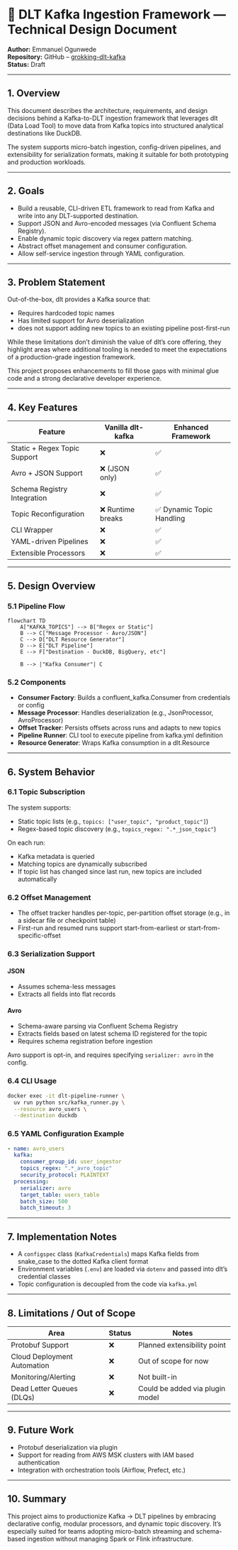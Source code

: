 # 🧾 DLT Kafka Ingestion Framework — Technical Design Document

**Author:** Emmanuel Ogunwede  
**Repository:** GitHub – [grokking-dlt-kafka](https://github.com/JesuFemi-O/grokking-dlt-kafka)  
**Status:** Draft

---

## 1. Overview

This document describes the architecture, requirements, and design decisions behind a Kafka-to-DLT ingestion framework that leverages dlt (Data Load Tool) to move data from Kafka topics into structured analytical destinations like DuckDB.

The system supports micro-batch ingestion, config-driven pipelines, and extensibility for serialization formats, making it suitable for both prototyping and production workloads.

---

## 2. Goals

- Build a reusable, CLI-driven ETL framework to read from Kafka and write into any DLT-supported destination.
- Support JSON and Avro-encoded messages (via Confluent Schema Registry).
- Enable dynamic topic discovery via regex pattern matching.
- Abstract offset management and consumer configuration.
- Allow self-service ingestion through YAML configuration.

---

## 3. Problem Statement

Out-of-the-box, dlt provides a Kafka source that:
- Requires hardcoded topic names
- Has limited support for Avro deserialization
- does not support adding new topics to an existing pipeline post-first-run

While these limitations don’t diminish the value of dlt’s core offering, they highlight areas where additional tooling is needed to meet the expectations of a production-grade ingestion framework. 

This project proposes enhancements to fill those gaps with minimal glue code and a strong declarative developer experience.

---

## 4. Key Features

| Feature | Vanilla dlt-kafka | Enhanced Framework |
|--------|-------------------|--------------------|
| Static + Regex Topic Support | ❌ | ✅ |
| Avro + JSON Support | ❌ (JSON only) | ✅ |
| Schema Registry Integration | ❌ | ✅ |
| Topic Reconfiguration | ❌ Runtime breaks | ✅ Dynamic Topic Handling |
| CLI Wrapper | ❌ | ✅ |
| YAML-driven Pipelines | ❌ | ✅ |
| Extensible Processors | ❌ | ✅ |


---

## 5. Design Overview

### 5.1 Pipeline Flow

```mermaid
flowchart TD
    A["KAFKA_TOPICS"] --> B["Regex or Static"]
    B --> C["Message Processor - Avro/JSON"]
    C --> D["DLT Resource Generator"]
    D --> E["DLT Pipeline"]
    E --> F["Destination - DuckDB, BigQuery, etc"]
    
    B --> |"Kafka Consumer"| C
```

### 5.2 Components

- **Consumer Factory**: Builds a confluent_kafka.Consumer from credentials or config
- **Message Processor**: Handles deserialization (e.g., JsonProcessor, AvroProcessor)
- **Offset Tracker**: Persists offsets across runs and adapts to new topics
- **Pipeline Runner**: CLI tool to execute pipeline from kafka.yml definition
- **Resource Generator**: Wraps Kafka consumption in a dlt.Resource

---

## 6. System Behavior

### 6.1 Topic Subscription

The system supports:
- Static topic lists (e.g., `topics: ["user_topic", "product_topic"]`)
- Regex-based topic discovery (e.g., `topics_regex: ".*_json_topic"`)

On each run:
- Kafka metadata is queried
- Matching topics are dynamically subscribed
- If topic list has changed since last run, new topics are included automatically

### 6.2 Offset Management

- The offset tracker handles per-topic, per-partition offset storage (e.g., in a sidecar file or checkpoint table)
- First-run and resumed runs support start-from-earliest or start-from-specific-offset

### 6.3 Serialization Support

#### JSON

- Assumes schema-less messages
- Extracts all fields into flat records

#### Avro

- Schema-aware parsing via Confluent Schema Registry
- Extracts fields based on latest schema ID registered for the topic
- Requires schema registration before ingestion

Avro support is opt-in, and requires specifying `serializer: avro` in the config.

### 6.4 CLI Usage

```bash
docker exec -it dlt-pipeline-runner \
  uv run python src/kafka_runner.py \
  --resource avro_users \
  --destination duckdb
```

### 6.5 YAML Configuration Example

```yaml
- name: avro_users
  kafka:
    consumer_group_id: user_ingestor
    topics_regex: ".*_avro_topic"
    security_protocol: PLAINTEXT
  processing:
    serializer: avro
    target_table: users_table
    batch_size: 500
    batch_timeout: 3
```

---

## 7. Implementation Notes

- A `configspec` class (`KafkaCredentials`) maps Kafka fields from snake_case to the dotted Kafka client format
- Environment variables (`.env`) are loaded via `dotenv` and passed into dlt’s credential classes
- Topic configuration is decoupled from the code via `kafka.yml`

---

## 8. Limitations / Out of Scope

| Area | Status | Notes |
|------|--------|-------|
| Protobuf Support | ❌ | Planned extensibility point |
| Cloud Deployment Automation | ❌ | Out of scope for now |
| Monitoring/Alerting | ❌ | Not built-in |
| Dead Letter Queues (DLQs) | ❌ | Could be added via plugin model |

---

## 9. Future Work

- Protobuf deserialization via plugin
- Support for reading from AWS MSK clusters with IAM based authentication
- Integration with orchestration tools (Airflow, Prefect, etc.)


---

## 10. Summary

This project aims to productionize Kafka → DLT pipelines by embracing declarative config, modular processors, and dynamic topic discovery. It’s especially suited for teams adopting micro-batch streaming and schema-based ingestion without managing Spark or Flink infrastructure.